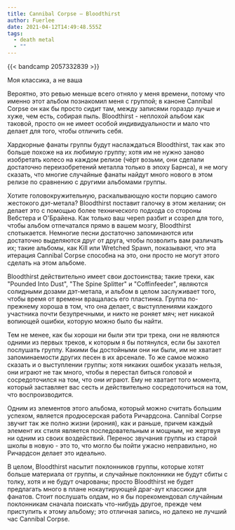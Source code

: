 ```yaml
---
title: Cannibal Corpse — Bloodthirst
author: Fuerlee
date: 2021-04-12T14:49:48.555Z
tags:
  - death metal
  - ""
---
```

{{< bandcamp 2057332839 >}}

Моя классика, а не ваша



Вероятно, это ревью меньше всего отняло у меня времени, потому что именно этот альбом познакомил меня с группой; в каноне Cannibal Corpse он как бы просто сидит там, между записями гораздо лучше и хуже, чем есть, собирая пыль. Bloodthirst - неплохой альбом как таковой, просто он не имеет особой индивидуальности и мало что делает для того, чтобы отличить себя.



Хардкорные фанаты группы будут наслаждаться Bloodthirst, так как это больше похоже на их любимую группу; хотя им не нужно заново изобретать колесо на каждом релизе (чёрт возьми, они сделали достаточно переизобретений металла только в эпоху Барнса), я не могу сказать, что многие случайные фанаты найдут много нового в этом релизе по сравнению с другими альбомами группы.



Хотите головокружительную, раскалывающую кости порцию самого жестокого дэт-метала? Bloodthirst поставит галочку в этом желании; он делает это с помощью более технического подхода со стороны Вебстера и О'Брайена. Как только ваш череп разбит и созрел для того, чтобы альбом отпечатался прямо в вашем мозгу, Bloodthirst спотыкается. Немногие песни достаточно запоминаются или достаточно выделяются друг от друга, чтобы позволить вам различать их; такие альбомы, как Kill или Wretched Spawn, показывают, что эта итерация Cannibal Corpse способна на это, они просто не могут этого сделать на этом альбоме.



Bloodthirst действительно имеет свои достоинства; такие треки, как "Pounded Into Dust", "The Spine Splitter" и "Coffinfeeder", являются солидными дозами дэт-метала, и альбом в целом заслуживает того, чтобы время от времени вращалась его пластинка. Группа по-прежнему хороша в том, что она делает, с выступлениями каждого участника почти безупречными, и никто не роняет мяч; нет никакой вопиющей ошибки, которую можно было бы найти.



Тем не менее, как бы хороши ни были эти три трека, они не являются одними из первых треков, к которым я бы потянулся, если бы захотел послушать группу. Какими бы достойными они ни были, им не хватает запоминаемости других песен в их арсенале. То же самое можно сказать и о выступлении группы; хотя никаких ошибок указать нельзя, они играют не так много, чтобы я перестал биться головой и сосредоточился на том, что они играют. Ему не хватает того момента, который заставляет вас сесть и действительно сосредоточиться на том, что воспроизводится.



Одним из элементов этого альбома, который можно считать большим успехом, является продюсерская работа Ричардсона. Cannibal Corpse звучит так же полно жизни (ирония), как и раньше, причем каждый элемент их стиля является последовательным и мощным, не жертвуя ни одним из своих воздействий. Перенос звучания группы из старой школы в новую - это то, что могло бы пойти ужасно неправильно, но Ричардсон делает это идеально.



В целом, Bloodthirst насытит поклонников группы, которые хотят больше материала от группы, и случайные поклонники не будут сбиты с толку, хотя и не будут очарованы; просто Bloodthirst не будет предлагать много в плане нокаутирующей драг-аут классики для фанатов. Стоит послушать олдам, но я бы порекомендовал случайным поклонникам сначала поискать что-нибудь другое, прежде чем приступить к этому альбому; это отличная запись, но далеко не лучший час Cannibal Corpse.